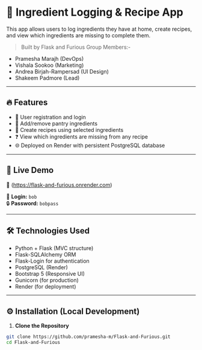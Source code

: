 # 🥘 Ingredient Logging & Recipe App

This app allows users to log ingredients they have at home, create recipes, and view which ingredients are missing to complete them.

> Built by Flask and Furious Group Members:-
  - Pramesha Marajh (DevOps)
  - Vishala Sookoo (Marketing)
  - Andrea Birjah-Rampersad (UI Design)
  - Shakeem Padmore (Lead)

---

## 🔥 Features

- 🔐 User registration and login
- 🧂 Add/remove pantry ingredients
- 🍲 Create recipes using selected ingredients
- ❓ View which ingredients are missing from any recipe
- 🌐 Deployed on Render with persistent PostgreSQL database

---

## 🚀 Live Demo

🔗 (https://flask-and-furious.onrender.com)

👤 **Login:** `bob`  
🔒 **Password:** `bobpass`

---

## 🛠️ Technologies Used

- Python + Flask (MVC structure)
- Flask-SQLAlchemy ORM
- Flask-Login for authentication
- PostgreSQL (Render)
- Bootstrap 5 (Responsive UI)
- Gunicorn (for production)
- Render (for deployment)

---

## ⚙️ Installation (Local Development)

1. **Clone the Repository**

```bash
git clone https://github.com/pramesha-m/Flask-and-Furious.git
cd Flask-and-Furious
